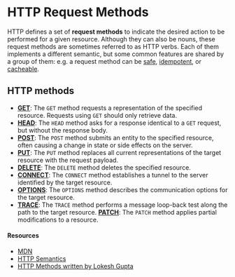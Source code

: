 # HTTP Request Methods
HTTP defines a set of **request methods** to indicate the desired action to be performed for a given resource. Although they can also be nouns, these request methods are sometimes referred to as HTTP verbs. Each of them implements a different semantic, but some common features are shared by a group of them: e.g. a request method can be [safe](https://developer.mozilla.org/en-US/docs/Glossary/Safe/HTTP), [idempotent](https://developer.mozilla.org/en-US/docs/Glossary/Idempotent), or [cacheable](https://developer.mozilla.org/en-US/docs/Glossary/Cacheable).

## HTTP methods
- [**GET**](https://developer.mozilla.org/en-US/docs/Web/HTTP/Methods/GET): The `GET` method requests a representation of the specified resource. Requests using `GET` should only retrieve data.
- [**HEAD**](https://developer.mozilla.org/en-US/docs/Web/HTTP/Methods/HEAD): The `HEAD` method asks for a response identical to a `GET` request, but without the response body.
- [**POST**](https://developer.mozilla.org/en-US/docs/Web/HTTP/Methods/POST): The `POST` method submits an entity to the specified resource, often causing a change in state or side effects on the server.
- [**PUT**](https://developer.mozilla.org/en-US/docs/Web/HTTP/Methods/PUT): The `PUT` method replaces all current representations of the target resource with the request payload.
- [**DELETE**](https://developer.mozilla.org/en-US/docs/Web/HTTP/Methods/DELETE): The `DELETE` method deletes the specified resource.
- [**CONNECT**](https://developer.mozilla.org/en-US/docs/Web/HTTP/Methods/CONNECT): The `CONNECT` method establishes a tunnel to the server identified by the target resource.
- [**OPTIONS**](https://developer.mozilla.org/en-US/docs/Web/HTTP/Methods/OPTIONS): The `OPTIONS` method describes the communication options for the target resource.
- [**TRACE**](https://developer.mozilla.org/en-US/docs/Web/HTTP/Methods/TRACE): The `TRACE` method performs a message loop-back test along the path to the target resource.
[**PATCH**](https://developer.mozilla.org/en-US/docs/Web/HTTP/Methods/PATCH): The `PATCH` method applies partial modifications to a resource.

#### Resources
- [MDN](https://developer.mozilla.org/en-US/docs/Web/HTTP/Methods)
- [HTTP Semantics](https://www.rfc-editor.org/rfc/rfc9110)
- [HTTP Methods written by Lokesh Gupta](https://restfulapi.net/http-methods/)